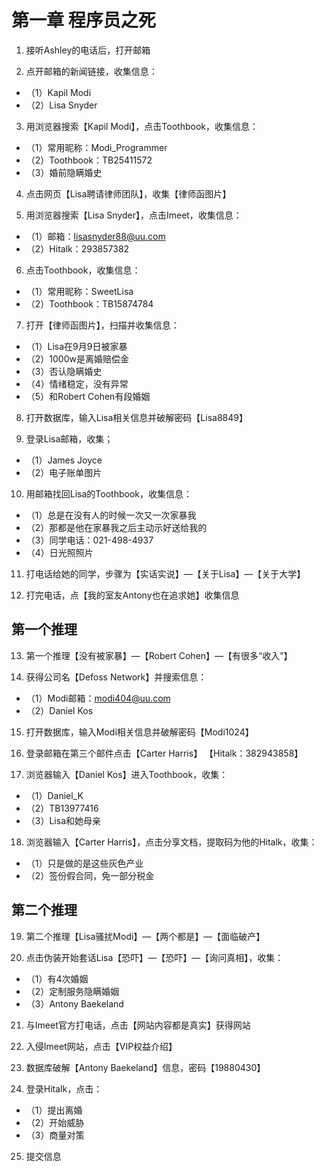 # 第一章 程序员之死

1. 接听Ashley的电话后，打开邮箱

2. 点开邮箱的新闻链接，收集信息：
* （1）Kapil Modi
* （2）Lisa Snyder

3. 用浏览器搜索【Kapil Modi】，点击Toothbook，收集信息：
* （1）常用昵称：Modi_Programmer
* （2）Toothbook：TB25411572
* （3）婚前隐瞒婚史

4. 点击网页【Lisa聘请律师团队】，收集【律师函图片】

5. 用浏览器搜索【Lisa Snyder】，点击Imeet，收集信息：
* （1）邮箱：lisasnyder88@uu.com
* （2）Hitalk：293857382

6. 点击Toothbook，收集信息：
* （1）常用昵称：SweetLisa
* （2）Toothbook：TB15874784

7. 打开【律师函图片】，扫描并收集信息：
* （1）Lisa在9月9日被家暴
* （2）1000w是离婚赔偿金
* （3）否认隐瞒婚史
* （4）情绪稳定，没有异常
* （5）和Robert Cohen有段婚姻

8. 打开数据库，输入Lisa相关信息并破解密码【Lisa8849】

9. 登录Lisa邮箱，收集；
* （1）James Joyce
* （2）电子账单图片

10. 用邮箱找回Lisa的Toothbook，收集信息：
* （1）总是在没有人的时候一次又一次家暴我
* （2）那都是他在家暴我之后主动示好送给我的
* （3）同学电话：021-498-4937
* （4）日光照照片

11. 打电话给她的同学，步骤为【实话实说】—【关于Lisa】—【关于大学】

12. 打完电话，点【我的室友Antony也在追求她】收集信息

## 第一个推理

13. 第一个推理【没有被家暴】—【Robert Cohen】—【有很多“收入”】

14. 获得公司名【Defoss Network】并搜索信息：
* （1）Modi邮箱：modi404@uu.com
* （2）Daniel Kos

15. 打开数据库，输入Modi相关信息并破解密码【Modi1024】

16. 登录邮箱在第三个邮件点击【Carter Harris】 【Hitalk：382943858】

17. 浏览器输入【Daniel Kos】进入Toothbook，收集：
* （1）Daniel_K
* （2）TB13977416
* （3）Lisa和她母亲

18. 浏览器输入【Carter Harris】，点击分享文档，提取码为他的Hitalk，收集：
* （1）只是做的是这些灰色产业
* （2）签份假合同，免一部分税金

## 第二个推理

19. 第二个推理【Lisa骚扰Modi】—【两个都是】—【面临破产】

20. 点击伪装开始套话Lisa【恐吓】—【恐吓】—【询问真相】，收集：
* （1）有4次婚姻
* （2）定制服务隐瞒婚姻
* （3）Antony Baekeland

21. 与Imeet官方打电话，点击【网站内容都是真实】获得网站

22. 入侵Imeet网站，点击【VIP权益介绍】

23. 数据库破解【Antony Baekeland】信息，密码【19880430】

24. 登录Hitalk，点击：
* （1）提出离婚
* （2）开始威胁
* （3）商量对策

25. 提交信息

